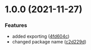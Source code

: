 # 1.0.0 (2021-11-27)


### Features

* added exporting ([4fd604c](https://github.com/antoniomuso/lz4-napi/commit/4fd604c94087fb0f0c6c79bb092a43d43d8c9b6f))
* changed package name ([c2d229d](https://github.com/antoniomuso/lz4-napi/commit/c2d229dbdb3ce5140a8b95198b546331af7b7b3d))
